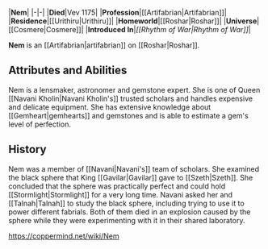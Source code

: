 |**Nem**|
|-|-|
|**Died**|Vev 1175|
|**Profession**|[[Artifabrian\|Artifabrian]]|
|**Residence**|[[Urithiru\|Urithiru]]|
|**Homeworld**|[[Roshar\|Roshar]]|
|**Universe**|[[Cosmere\|Cosmere]]|
|**Introduced In**|*[[Rhythm of War\|Rhythm of War]]*|

**Nem** is an [[Artifabrian\|artifabrian]] on [[Roshar\|Roshar]].

## Attributes and Abilities
Nem is a lensmaker, astronomer and gemstone expert. She is one of Queen [[Navani Kholin\|Navani Kholin's]] trusted scholars and handles expensive and delicate equipment. She has extensive knowledge about [[Gemheart\|gemhearts]] and gemstones and is able to estimate a gem's level of perfection.

## History
Nem was a member of [[Navani\|Navani's]] team of scholars. She examined the black sphere that King [[Gavilar\|Gavilar]] gave to [[Szeth\|Szeth]]. She concluded that the sphere was practically perfect and could hold [[Stormlight\|Stormlight]] for a very long time. Navani asked her and [[Talnah\|Talnah]] to study the black sphere, including trying to use it to power different fabrials. Both of them died in an explosion caused by the sphere while they were experimenting with it in their shared laboratory.



https://coppermind.net/wiki/Nem